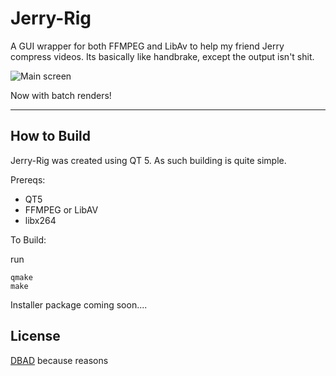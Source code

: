 # Jerry-Rig

A GUI wrapper for both FFMPEG and LibAv to help my friend Jerry compress videos. Its basically like handbrake, except the output isn't shit.

![Main screen](https://www.random-hackery.net/gitImages/Jerry-Rig/jrMain.png) 

Now with batch renders!

***
## How to Build
Jerry-Rig was created using QT 5. As such building is quite simple. 

Prereqs:
- QT5
- FFMPEG or LibAV
- libx264

To Build:

run

	qmake
	make

Installer package coming soon....


## License
[DBAD](https://github.com/philsturgeon/dbad/blob/master/LICENSE-en.md) because reasons